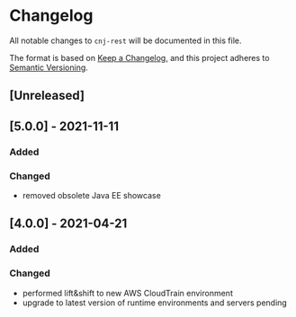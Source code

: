 # Changelog
All notable changes to `cnj-rest` will be documented in this file.

The format is based on [Keep a Changelog](https://keepachangelog.com/en/1.0.0/),
and this project adheres to [Semantic Versioning](https://semver.org/spec/v2.0.0.html).

## [Unreleased]

## [5.0.0] - 2021-11-11
### Added
### Changed
- removed obsolete Java EE showcase

## [4.0.0] - 2021-04-21
### Added
### Changed
- performed lift&shift to new AWS CloudTrain environment
- upgrade to latest version of runtime environments and servers pending
